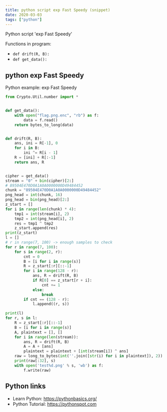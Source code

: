```yaml
---
title: python script exp Fast Speedy (snippet)
date: 2020-03-03
tags: ["python"]
---
```

Python script 'exp Fast Speedy'

Functions in program: 
* `def drift(R, B):`
* `def get_data():`

## python exp Fast Speedy

Python example: exp Fast Speedy

```python
from Crypto.Util.number import *


def get_data():
    with open("flag.png.enc", "rb") as f:
        data = f.read()
    return bytes_to_long(data)


def drift(R, B):
    ans, ini = R[-1], 0
    for i in B:
        ini ^= R[i - 1]
    R = [ini] + R[:-1]
    return ans, R


cipher = get_data()
stream = "0" + bin(cipher)[2:]
# 89504E470D0A1A0A0000000D49484452
chunk = "89504E470D0A1A0A0000000D49484452"
png_head = int(chunk, 16)
png_head = bin(png_head)[2:]
z_start = []
for i in range(len(chunk) * 4):
    tmp1 = int(stream[i], 2)
    tmp2 = int(png_head[i], 2)
    res = tmp1 ^ tmp2
    z_start.append(res)
print(z_start)
l = []
# r in range(7, 100) -> enough samples to check
for r in range(7, 100):
    for s in range(2, r):
        cnt = 0
        B = [i for i in range(s)]
        R = z_start[:r][::-1]
        for i in range(128 - r):
            ans, R = drift(R, B)
            if R[0] == z_start[r + i]:
                cnt += 1
            else:
                break
        if cnt == (128 - r):
            l.append((r, s))

print(l)
for r, s in l:
    R = z_start[:r][::-1]
    B = [i for i in range(s)]
    A, plaintext = [], []
    for i in range(len(stream)):
        ans, R = drift(R, B)
        A = A + [ans]
        plaintext = plaintext + [int(stream[i]) ^ ans]
    raw = long_to_bytes(int(''.join([str(i) for i in plaintext]), 2))
    print(raw[:32], s)
    with open('test%d.png' % s, 'wb') as f:
        f.write(raw)


```

## Python links

- Learn Python: https://pythonbasics.org/
- Python Tutorial: https://pythonspot.com

